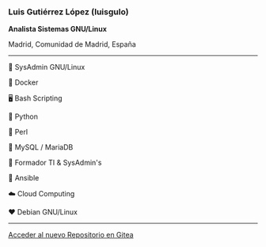 ### Luis Gutiérrez López (luisgulo)

**Analista Sistemas GNU/Linux**

Madrid, Comunidad de Madrid, España 


---

🐧 SysAdmin GNU/Linux

🐳 Docker 

🖥️ Bash Scripting

🐍 Python 

🐪 Perl 

🐬 MySQL / MariaDB

👥 Formador TI  & SysAdmin's

💢 Ansible

☁️ Cloud Computing

❤️ Debian GNU/Linux

---
[Acceder al nuevo Repositorio en Gitea](https://gitea.soloconlinux.org.es/explore/repos)


